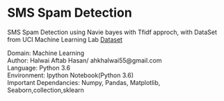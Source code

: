 # SMS Spam Detection

SMS Spam Detection using Navie bayes with Tfidf approch, with DataSet from UCI Machine Learning Lab [Dataset](https://archive.ics.uci.edu/ml/datasets/sms+spam+collection)

<p>
Domain: Machine Learning<br /> 
Author: Halwai Aftab Hasan/ ahkhalwai55@gmail.com<br />
Language: Python 3.6<br />
Environment: Ipython Notebook(Python 3.6)<br />
Important Dependancies: Numpy, Pandas, Matplotlib, Seaborn,collection,sklearn<br />
</p>
